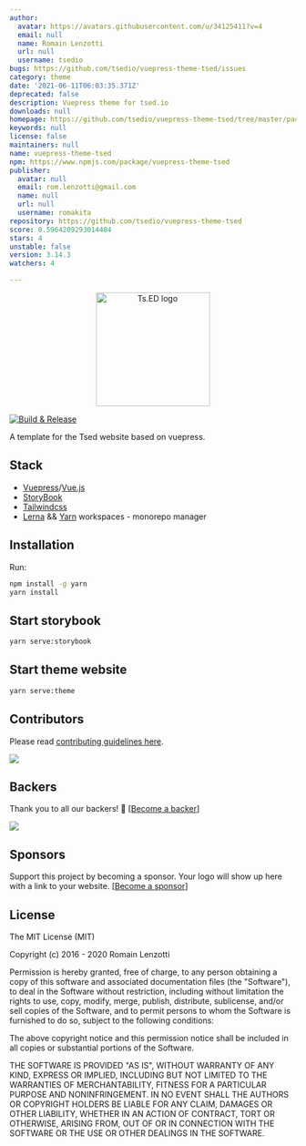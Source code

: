 ```yaml
---
author:
  avatar: https://avatars.githubusercontent.com/u/34125411?v=4
  email: null
  name: Romain Lenzotti
  url: null
  username: tsedio
bugs: https://github.com/tsedio/vuepress-theme-tsed/issues
category: theme
date: '2021-06-11T06:03:35.371Z'
deprecated: false
description: Vuepress theme for tsed.io
downloads: null
homepage: https://github.com/tsedio/vuepress-theme-tsed/tree/master/packages/vuepress-theme-tsed
keywords: null
license: false
maintainers: null
name: vuepress-theme-tsed
npm: https://www.npmjs.com/package/vuepress-theme-tsed
publisher:
  avatar: null
  email: rom.lenzotti@gmail.com
  name: null
  url: null
  username: romakita
repository: https://github.com/tsedio/vuepress-theme-tsed
score: 0.5964209293014484
stars: 4
unstable: false
version: 3.14.3
watchers: 4

---
```


<p style="text-align: center" align="center">
 <a href="https://tsed.io" target="_blank"><img src="https://tsed.io/tsed-og.png" width="200" alt="Ts.ED logo"/></a>
</p>

[![Build & Release](https://github.com/tsedio/vuepress-theme-tsed/workflows/Build%20&%20Release/badge.svg?branch=master)](https://github.com/tsedio/vuepress-theme-tsed/actions?query=workflow%3A%22Build+%26+Release%22)

A template for the Tsed website based on vuepress.

## Stack

- [Vuepress](https://vuepress.vuejs.org/)/[Vue.js](https://vuejs.org/)
- [StoryBook](https://storybook.js.org/)
- [Tailwindcss](https://tailwindcss.com/)
- [Lerna](https://github.com/lerna/lerna) && [Yarn](https://yarnpkg.com/) workspaces - monorepo manager

## Installation

Run:
```bash
npm install -g yarn
yarn install
```

## Start storybook

```sh
yarn serve:storybook
```

## Start theme website

```sh
yarn serve:theme
```

## Contributors
Please read [contributing guidelines here](./CONTRIBUTING.md).

<a href="https://github.com/tsedio/tsed/graphs/contributors"><img src="https://opencollective.com/tsed/contributors.svg?width=890" /></a>


## Backers

Thank you to all our backers! 🙏 [[Become a backer](https://opencollective.com/tsed#backer)]

<a href="https://opencollective.com/tsed#backers" target="_blank"><img src="https://opencollective.com/tsed/tiers/backer.svg?width=890"></a>


## Sponsors

Support this project by becoming a sponsor. Your logo will show up here with a link to your website. [[Become a sponsor](https://opencollective.com/tsed#sponsor)]

## License

The MIT License (MIT)

Copyright (c) 2016 - 2020 Romain Lenzotti

Permission is hereby granted, free of charge, to any person obtaining a copy of this software and associated documentation files (the "Software"), to deal in the Software without restriction, including without limitation the rights to use, copy, modify, merge, publish, distribute, sublicense, and/or sell copies of the Software, and to permit persons to whom the Software is furnished to do so, subject to the following conditions:

The above copyright notice and this permission notice shall be included in all copies or substantial portions of the Software.

THE SOFTWARE IS PROVIDED "AS IS", WITHOUT WARRANTY OF ANY KIND, EXPRESS OR IMPLIED, INCLUDING BUT NOT LIMITED TO THE WARRANTIES OF MERCHANTABILITY, FITNESS FOR A PARTICULAR PURPOSE AND NONINFRINGEMENT. IN NO EVENT SHALL THE AUTHORS OR COPYRIGHT HOLDERS BE LIABLE FOR ANY CLAIM, DAMAGES OR OTHER LIABILITY, WHETHER IN AN ACTION OF CONTRACT, TORT OR OTHERWISE, ARISING FROM, OUT OF OR IN CONNECTION WITH THE SOFTWARE OR THE USE OR OTHER DEALINGS IN THE SOFTWARE.
